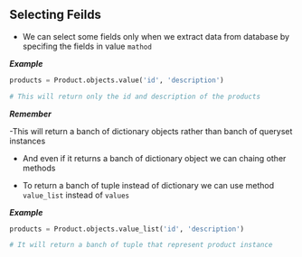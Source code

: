 ## Selecting Feilds

- We can select some fields only when we extract data from database by specifing the fields in value `mathod`

___Example___

```python
products = Product.objects.value('id', 'description')

# This will return only the id and description of the products
```
___Remember___

-This will return a banch of dictionary objects rather than banch of queryset instances

- And even if it returns a banch of dictionary object we can chaing other methods

- To return a banch of tuple instead of dictionary  we can use method `value_list` instead of `values`

___Example___

```python
products = Product.objects.value_list('id', 'description')

# It will return a banch of tuple that represent product instance
```


